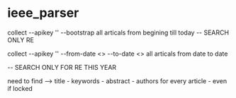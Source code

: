 # ieee_parser

collect --apikey '' --bootstrap
all articals from begining till today
-- SEARCH ONLY RE 

collect --apikey '' --from-date <> --to-date <>
all articals from date to date

-- SEARCH ONLY FOR RE  THIS YEAR 

need to find  -->
title - keywords - abstract - authors 
for every article - even if locked
